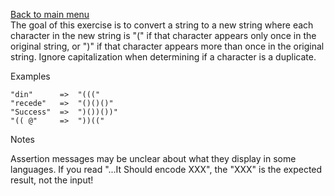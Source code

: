[Back to main menu](https://github.com/nacenik/codewars/blob/main/README.md)<br>
The goal of this exercise is to convert a string to a new string where each character in the new string is "(" if that character appears only once in the original string, or ")" if that character appears more than once in the original string. Ignore capitalization when determining if a character is a duplicate.

Examples
```
"din"      =>  "((("
"recede"   =>  "()()()"
"Success"  =>  ")())())"
"(( @"     =>  "))(("
```
Notes

Assertion messages may be unclear about what they display in some languages. If you read "...It Should encode XXX", the "XXX" is the expected result, not the input!